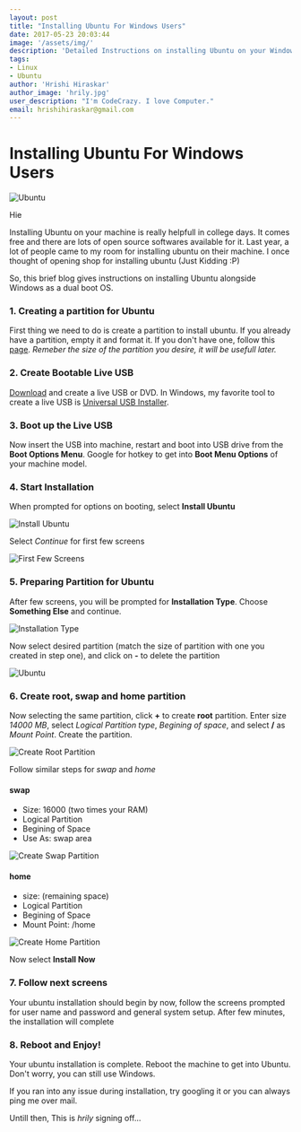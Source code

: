```yaml
---
layout: post
title: "Installing Ubuntu For Windows Users"
date: 2017-05-23 20:03:44
image: '/assets/img/'
description: 'Detailed Instructions on installing Ubuntu on your Windows machine'
tags:
- Linux
- Ubuntu
author: 'Hrishi Hiraskar'
author_image: 'hrily.jpg'
user_description: "I'm CodeCrazy. I love Computer."
email: hrishihiraskar@gmail.com
---
```


# Installing Ubuntu For Windows Users

![Ubuntu](/blog/assets/img/installing_ubuntu/ubuntu.png)

Hie

Installing Ubuntu on your machine is really helpfull in college days. It comes free and there are lots of open source softwares available for it.
Last year, a lot of people came to my room for installing ubuntu on their machine. I once thought of opening shop for installing ubuntu (Just Kidding :P)

So, this brief blog gives instructions on installing Ubuntu alongside Windows as a dual boot OS. 

### 1. Creating a partition for Ubuntu

First thing we need to do is create a partition to install ubuntu. If you already have a partition, empty it and format it. If you don't have one, follow this [page](http://www.wikihow.com/Partition-Your-Hard-Drive-in-Windows-7).
*Remeber the size of the partition you desire, it will be usefull later.*

### 2. Create Bootable Live USB

[Download](https://www.ubuntu.com/download/desktop) and create a live USB or DVD. In Windows, my favorite tool to create a live USB is [Universal USB Installer](http://www.pendrivelinux.com/universal-usb-installer-easy-as-1-2-3/).

### 3. Boot up the Live USB

Now insert the USB into machine, restart and boot into USB drive from the **Boot Options Menu**. Google for hotkey to get into **Boot Menu Options** of your machine model.

### 4. Start Installation

When prompted for options on booting, select **Install Ubuntu**

![Install Ubuntu](/blog/assets/img/installing_ubuntu/install_ubuntu.jpg)

Select *Continue* for first few screens

![First Few Screens](/blog/assets/img/installing_ubuntu/first_few.jpg)

### 5. Preparing Partition for Ubuntu

After few screens, you will be prompted for **Installation Type**. Choose **Something Else** and continue.

![Installation Type](/blog/assets/img/installing_ubuntu/something_else.jpg)

Now select desired partition (match the size of partition with one you created in step one), and click on **-** to delete the partition

![Ubuntu](/blog/assets/img/installing_ubuntu/delete_partition.jpg)

### 6. Create root, swap and home partition

Now selecting the same partition, click **+** to create **root** partition.
Enter size *14000 MB*, select *Logical Partition type*, *Begining of space*, and select **/** as *Mount Point*. Create the partition.

![Create Root Partition](/blog/assets/img/installing_ubuntu/create_root.jpg)

Follow similar steps for *swap* and *home*

#### swap
+ Size: 16000 (two times your RAM)
+ Logical Partition
+ Begining of Space
+ Use As: swap area

![Create Swap Partition](/blog/assets/img/installing_ubuntu/create_swap.jpg)

#### home
+ size: (remaining space)
+ Logical Partition
+ Begining of Space
+ Mount Point: /home

![Create Home Partition](/blog/assets/img/installing_ubuntu/create_home.jpg)

Now select **Install Now**

### 7. Follow next screens

Your ubuntu installation should begin by now, follow the screens prompted for user name and password and general system setup. 
After few minutes, the installation will complete

### 8. Reboot and Enjoy!

Your ubuntu installation is complete. Reboot the machine to get into Ubuntu. Don't worry, you can still use Windows.

If you ran into any issue during installation, try googling it or you can always ping me over mail.

Untill then, 
This is *hrily* signing off...